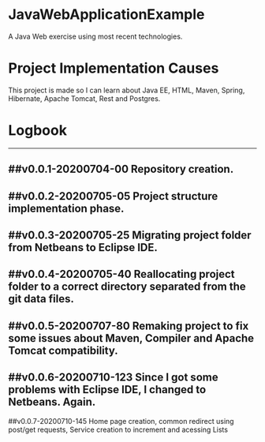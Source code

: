 # JavaWebApplicationExample
 A Java Web exercise using most recent technologies.

# Project Implementation Causes

 This project is made so I can learn about Java EE,
 HTML, Maven, Spring, Hibernate, Apache Tomcat, Rest
 and Postgres.

 
# Logbook

-----------------------------------------------------
##v0.0.1-20200704-00
 Repository creation.
-----------------------------------------------------
##v0.0.2-20200705-05
 Project structure implementation phase.
-----------------------------------------------------
##v0.0.3-20200705-25
 Migrating project folder from Netbeans to Eclipse IDE.
-----------------------------------------------------
##v0.0.4-20200705-40
 Reallocating project folder to a correct directory
 separated from the git data files.
-----------------------------------------------------
##v0.0.5-20200707-80
 Remaking project to fix some issues about Maven, Compiler
 and Apache Tomcat compatibility.
-----------------------------------------------------
##v0.0.6-20200710-123
 Since I got some problems with Eclipse IDE, I changed to
 Netbeans. Again.
-----------------------------------------------------
##v0.0.7-20200710-145
 Home page creation, common redirect using post/get requests,
 Service creation to increment and acessing Lists